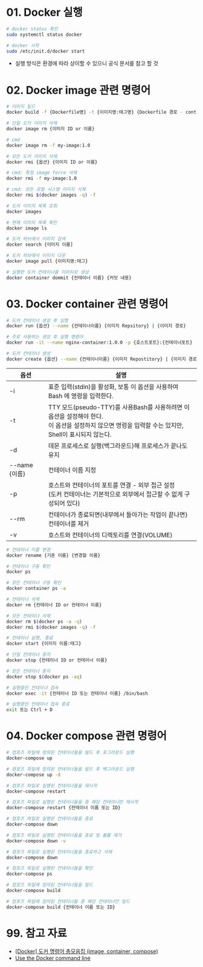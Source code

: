 # 01. Docker 실행

```bash
# docker status 확인
sudo systemctl status docker

# docker 시작
sudo /etc/init.d/docker start
```

- 실행 방식은 환경에 따라 상이할 수 있으니 공식 문서를 참고 할 것

# 02. Docker image 관련 명령어

```bash
# 이미지 빌드
docker build -f {Dockerfile명} -t {이미지명:태그명} {Dockerfile 경로 - context}
```

```bash
# 단일 도커 이미지 삭제
docker image rm {이미지 ID or 이름}

# cmd
docker image rm -f my-image:1.0
```

```bash
# 모든 도커 이미지 삭제
docker rmi {옵션} {이미지 ID or 이름}

# cmd: 특정 image force 삭제
docker rmi -f my-image:1.0

# cmd: 모든 로컬 시스템 이미지 삭제
docker rmi $(docker images -q) -f
```

```bash
# 도커 이미지 목록 조회
docker images

# 현재 이미지 목록 확인
docker image ls

# 도커 허브에서 이미지 검색
docker search {이미지 이름]
```

```bash
# 도커 허브에서 이미지 다운
docker image pull {이미지명:태그}
```

```bash
# 실행한 도커 컨테이너를 이미지로 생성
docker container dommit {컨테이너 이름} {커밋 내용}
```

# 03. Docker container 관련 명령어

```bash
# 도커 컨테이너 생성 후 실행
docker run {옵션} --name {컨테이너이름} {이미지 Repsitory} | {이미지 경로}

# 주로 사용하는 생성 후 실행 명령어
docker run -it --name nginx-container:1.0.0 -p {호스트포트}:{컨테이너포트}
```

```bash
# 도커 컨테이너 생성
docker create {옵션} --name {컨테이너이름} {이미지 Repostitory} | {이미지 경로}
```

| 옵션 | 설명 |
| --- | --- |
| -i | 표준 입력(stdin)을 활성화, 보통 이 옵션을 사용하여 Bash 에 명령을 입력한다. |
| -t | TTY 모드(pseudo-TTY)를 사용Bash를 사용하려면 이 옵션을 설정해야 한다. <br> 이 옵션을 설정하지 않으면 명령을 입력할 수는 있지만, Shell이 표시되지 않는다. |
| -d | 데몬 프로세스로 실행(백그라운드)해 프로세스가 끝나도 유지 |
| --name {이름} | 컨테이너 이름 지정 |
| -p | 호스트와 컨테이너의 포트를 연결 - 외부 접근 설정 <br> (도커 컨테이너는 기본적으로 외부에서 접근할 수 없게 구성되어 있다) |
| --rm | 컨테이너가 종료되면{내부에서 돌아가는 작업이 끝나면} 컨테이너를 제거 |
| -v | 호스트와 컨테이너의 디렉토리를 연결(VOLUME) |

```bash
# 컨테이너 이름 변경
docker rename {기존 이름} {변경할 이름}
```

```bash
# 컨테이너 구동 확인
docker ps

# 모든 컨테이너 구동 확인
docker container ps -a
```

```bash
# 컨테이너 삭제
docker rm {컨테이너 ID or 컨테이너 이름}

# 모든 컨테이너 삭제
docker rm $(docker ps -a -q)
docker rmi $(docker images -q) -f
```

```bash
# 컨테이너 실행, 종료
docker start {이미지 이름:태그}

# 단일 컨테이너 중지
docker stop {컨테이너 ID or 컨테이너 이름}

# 모든 컨테이너 중지
docker stop $(docker ps -aq)
```

```bash
# 실행중인 컨테이너 접속
docker exec -it {컨테이너 ID 또는 컨테이너 이름} /bin/bash

# 실행중인 컨테이너 접속 종료
exit 또는 Ctrl + D
```

# 04. Docker compose 관련 명령어

```bash
# 컴포즈 파일에 정의된 컨테이너들을 빌드 후 포그라운드 실행
docker-compose up

# 컴포즈 파일에 정의된 컨테이너들을 빌드 후 백그라운드 실행
docker-compose up -d
```

```bash
# 컴포즈 파일로 실행된 컨테이너들을 재시작
docker-compose restart

# 컴포즈 파일로 실행된 컨테이너들을 중 해당 컨테이너만 재시작
docker-compose restart {컨테이너 이름 또는 ID} 
```

```bash
# 컴포즈 파일로 실행된 컨테이너들을 종료
docker-compose down

# 컴포즈 파일로 실행된 컨테이너들을 종료 및 볼륨 제거
docker-compose down -v
```

```bash
# 컴포즈 파일로 실행된 컨테이너들을 종료하고 삭제
docker-compose down
```

```bash
# 컴포즈 파일로 실행된 컨테이너들을 확인
docker-compose ps
```

```bash
# 컴포즈 파일에 정의된 컨테이너들을 빌드
docker-compose build

# 컴포즈 파일에 정의된 컨테이너들 중 해당 컨테이너만 빌드
docker-compose build {컨테이너 이름 또는 ID}
```

# 99. 참고 자료

- [[Docker] 도커 명령어 총모음집 (image, container, compose)](https://hstory0208.tistory.com/entry/Docker-도커-명령어-총모음집-image-container-compose)
- [Use the Docker command line](https://docs.docker.com/engine/reference/commandline/cli/)